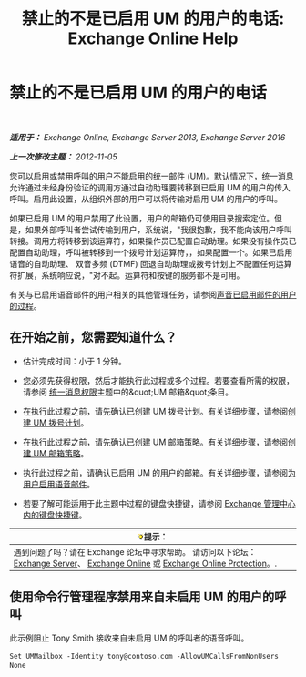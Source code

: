 ﻿---
title: '禁止的不是已启用 UM 的用户的电话: Exchange Online Help'
TOCTitle: 禁止的不是已启用 UM 的用户的电话
ms:assetid: 272ff4ab-b4d9-4647-98e2-7c171f9dfc3f
ms:mtpsurl: https://technet.microsoft.com/zh-cn/library/JJ673516(v=EXCHG.150)
ms:contentKeyID: 50490224
ms.date: 05/23/2018
mtps_version: v=EXCHG.150
ms.translationtype: MT
---

# 禁止的不是已启用 UM 的用户的电话

 

_**适用于：** Exchange Online, Exchange Server 2013, Exchange Server 2016_

_**上一次修改主题：** 2012-11-05_

您可以启用或禁用呼叫的用户不能启用的统一邮件 (UM)。默认情况下，统一消息允许通过未经身份验证的调用方通过自动助理要转移到已启用 UM 的用户的传入呼叫。启用此设置，从组织外部的用户可以将传输对启用 UM 的用户的呼叫。

如果已启用 UM 的用户禁用了此设置，用户的邮箱仍可使用目录搜索定位。但是，如果外部呼叫者尝试传输到用户，系统说，"我很抱歉，我不能向该用户呼叫转接。调用方将转移到该运算符，如果操作员已配置自动助理。如果没有操作员已配置自动助理，呼叫被转移到一个拨号计划运算符，，如果配置一个。如果已启用语音的自动助理、 双音多频 (DTMF) 回退自动助理或拨号计划上不配置任何运算符扩展，系统响应说，"对不起。运算符和按键的服务都不是可用。

有关与已启用语音邮件的用户相关的其他管理任务，请参阅[声音已启用邮件的用户的过程](voice-mail-enabled-user-procedures-exchange-2013-help.md)。

## 在开始之前，您需要知道什么？

  - 估计完成时间：小于 1 分钟。

  - 您必须先获得权限，然后才能执行此过程或多个过程。若要查看所需的权限，请参阅 [统一消息权限](unified-messaging-permissions-exchange-2013-help.md)主题中的\&quot;UM 邮箱\&quot;条目。

  - 在执行此过程之前，请先确认已创建 UM 拨号计划。有关详细步骤，请参阅[创建 UM 拨号计划](create-a-um-dial-plan-exchange-2013-help.md)。

  - 在执行此过程之前，请先确认已创建 UM 邮箱策略。有关详细步骤，请参阅[创建 UM 邮箱策略](create-a-um-mailbox-policy-exchange-2013-help.md)。

  - 执行此过程之前，请确认已启用 UM 的用户的邮箱。有关详细步骤，请参阅[为用户启用语音邮件](enable-a-user-for-voice-mail-exchange-2013-help.md)。

  - 若要了解可能适用于此主题中过程的键盘快捷键，请参阅 [Exchange 管理中心内的键盘快捷键](keyboard-shortcuts-in-the-exchange-admin-center-exchange-online-protection-help.md)。

<table>
<thead>
<tr class="header">
<th><img src="images/Bb124558.tip(EXCHG.150).gif" title="提示" alt="提示" />提示：</th>
</tr>
</thead>
<tbody>
<tr class="odd">
<td>遇到问题了吗？请在 Exchange 论坛中寻求帮助。 请访问以下论坛：<a href="https://go.microsoft.com/fwlink/p/?linkid=60612">Exchange Server</a>、 <a href="https://go.microsoft.com/fwlink/p/?linkid=267542">Exchange Online</a> 或 <a href="https://go.microsoft.com/fwlink/p/?linkid=285351">Exchange Online Protection</a>。.</td>
</tr>
</tbody>
</table>


## 使用命令行管理程序禁用来自未启用 UM 的用户的呼叫

此示例阻止 Tony Smith 接收来自未启用 UM 的呼叫者的语音呼叫。

    Set UMMailbox -Identity tony@contoso.com -AllowUMCallsFromNonUsers None

